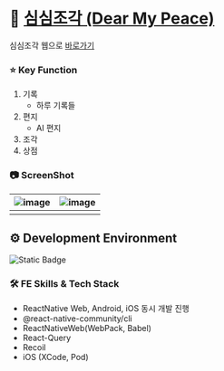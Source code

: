 # 📎 [심심조각 (Dear My Peace)](https://dear-my-peace.site/)

심심조각 웹으로 [바로가기](https://dear-my-peace.site/)

### ⭐️ Key Function

1. 기록
    - 하루 기록들
2. 편지
    - AI 편지
3. 조각
4. 상점

### 📷 ScreenShot

|![image](https://github.com/user-attachments/assets/3ffdd1e8-d2f2-4fd8-b136-003e2bcae423)|![image](https://github.com/user-attachments/assets/7d11ceff-a947-4abf-8499-30b1cdff5303)|
|---|---|
|||

## ⚙️ Development Environment
![Static Badge](https://img.shields.io/badge/node.js-v22.0-6DA55F)

### 🛠 FE Skills & Tech Stack

* ReactNative Web, Android, iOS 동시 개발 진행
* @react-native-community/cli
* ReactNativeWeb(WebPack, Babel)
* React-Query
* Recoil
* iOS (XCode, Pod)

